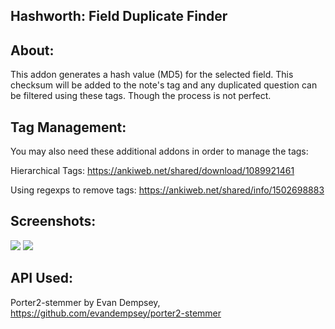## Hashworth: Field Duplicate Finder

## About:
This addon generates a hash value (MD5) for the selected field. This checksum will be added to the note's tag and any duplicated question can be filtered using these tags. Though the process is not perfect.



## Tag Management:
You may also need these additional addons in order to manage the tags:  

Hierarchical Tags: https://ankiweb.net/shared/download/1089921461  

Using regexps to remove tags: https://ankiweb.net/shared/info/1502698883  


## Screenshots:

<img src="https://github.com/lovac42/Wordsworth/blob/master/screenshots/dialog.png?raw=true">  

<img src="https://github.com/lovac42/Wordsworth/blob/master/screenshots/browser.png?raw=true">  

## API Used:
Porter2-stemmer by Evan Dempsey, https://github.com/evandempsey/porter2-stemmer

